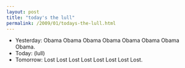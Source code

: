 ```yaml
---
layout: post
title: "today's the lull"
permalink: /2009/01/todays-the-lull.html
---
```


*   Yesterday: Obama Obama Obama Obama Obama Obama Obama Obama.
*   Today: (lull)
*   Tomorrow: Lost Lost Lost Lost Lost Lost Lost Lost.